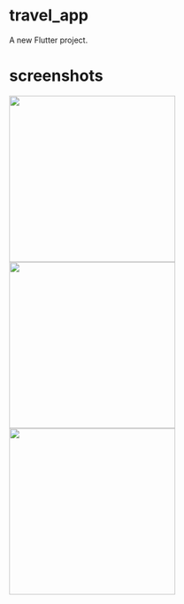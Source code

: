 # travel_app

A new Flutter project.

# screenshots



<p>
  <img src="https://user-images.githubusercontent.com/68896404/197374736-aa1390ed-3727-44f0-bbf1-a149fadb839a.png" width="300">
  <img src="https://user-images.githubusercontent.com/68896404/197374743-9ee00e9c-ef0f-42e6-8a79-f1eec71d33f0.png" width="300">
  <img src="https://user-images.githubusercontent.com/68896404/197374752-080dbe56-d9c2-4da6-8883-f5a1ca63a2ca.png" width="300">
  </p>

